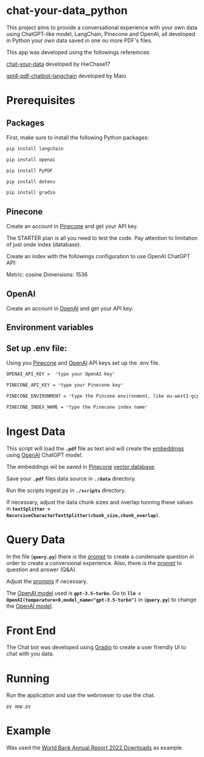 # chat-your-data_python

This project aims to provide a conversational experience with your own data using ChatGPT-like model, LangChain, Pinecone and OpenAI, all developed in Python your own data saved in one ou more PDF's files.

This app was developed using the followings referemces:

[chat-your-data](https://github.com/hwchase17/chat-your-data) developed by HwChase17

[gpt4-pdf-chatbot-langchain](https://github.com/mayooear/gpt4-pdf-chatbot-langchain) developed by Maio


# Prerequisites

## Packages

First, make sure to install the following Python packages:

```bash
pip install langchain
```
```bash
pip install openai
```
```bash
pip install PyPDF
```
```bash
pip install dotenv
```
```bash
pip install gradio
```

## Pinecone

Create an account in [Pinecone](http:\\pinecones.io) and get your API key.

The STARTER plan is all you need to test the code. Pay attention to limitation of just onde index (database).

Create an index with the followings configuration to use OpenAI ChatGPT API:

Metric: cosine
Dimensions: 1536

## OpenAI

Create an account in [OpenAI](https:\\openai.com) and get your API key.

## Environment variables

## Set up .env file:

Using you [Pinecone](http:\\pinecones.io) and [OpenAI](https:\\openai.com) API keys set up the .env file.


```bash
OPENAI_API_KEY =  *type your OpenAI key*

PINECONE_API_KEY = *type your Pinecone key*

PINECONE_ENVIRONMENT = *type the Pincone environment, like eu-west1-gcp*

PINECONE_INDEX_NAME = *type the Pinecone index name*
```

# Ingest Data

This script will load the **`.pdf`** file as text and will create the [embeddings](https://towardsdatascience.com/neural-network-embeddings-explained-4d028e6f0526) using [OpenAI](https:\\openai.com) ChatGPT model.

The embeddings wil be saved in [Pinecone](http:\\pinecones.io) [vector database](https://www.pinecone.io/learn/vector-database/#:~:text=A%20vector%20database%20indexes%20and,vector%20noun).

Save your **`.pdf`**  files data source in **`./data`** directory.

Run the scripts ingest.py in **`./scripts`** directory.

If necessary, adjust the data chunk sizes and overlap tunning these values in **`textSplitter = RecursiveCharacterTextSplitter(chunk_size,chunk_overlap)`**.

# Query Data

In the file  (**`query.py`**) there is the [prompt](https://en.wikipedia.org/wiki/Prompt_engineering) to create a condensate question in order to create a conversional experience. Also, there is the [prompt](https://en.wikipedia.org/wiki/Prompt_engineering) to question and answer (Q&A).

Adjust the [prompts](https://en.wikipedia.org/wiki/Prompt_engineering) if necessary.

The [OpenAI model](https://platform.openai.com/docs/models) used is **`gpt-3.5-turbo`**. Go to  **`llm = OpenAI(temperature=0,model_name="gpt-3.5-turbo")`** in (**`query.py`**) to change the [OpenAI model](https://platform.openai.com/docs/models).

# Front End

The Chat bot was developed using [Gradio](https://gradio.app) to create a user friendly UI to chat with you data.

# Running

Run the application and use the webrowser to use the chat.

```bash
py app.py
```

# Example

Was used the [World Bank Annual Report 2022 Downloads](https://www.worldbank.org/en/about/annual-report#anchor-annual) as example.


